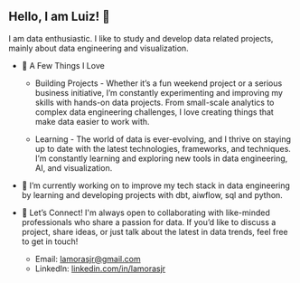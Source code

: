 ## Hello, I am Luiz! 👋

I am data enthusiastic. I like to study and develop data related projects, mainly about data engineering and visualization.

- 🫶 A Few Things I Love
  - Building Projects - Whether it’s a fun weekend project or a serious business initiative, I’m constantly experimenting and improving my skills with hands-on data projects. From small-scale analytics to complex data engineering challenges, I love creating things that make data easier to work with.

  - Learning - The world of data is ever-evolving, and I thrive on staying up to date with the latest technologies, frameworks, and techniques. I’m constantly learning and exploring new tools in data engineering, AI, and visualization.

- 🔭 I’m currently working on to improve my tech stack in data engineering by learning and developing projects with dbt, aiwflow, sql and python.

- 🚀 Let’s Connect! 
I'm always open to collaborating with like-minded professionals who share a passion for data. If you’d like to discuss a project, share ideas, or just talk about the latest in data trends, feel free to get in touch!

  - Email: lamorasjr@gmail.com
  - LinkedIn: [linkedin.com/in/lamorasjr](https://www.linkedin.com/in/lamorasjr/)


<!--
**lamorasjr/lamorasjr** is a ✨ _special_ ✨ repository because its `README.md` (this file) appears on your GitHub profile.

Here are some ideas to get you started:

- 🔭 I’m currently working on ...
- 🌱 I’m currently learning ...
- 👯 I’m looking to collaborate on ...
- 🤔 I’m looking for help with ...
- 💬 Ask me about ...
- 📫 How to reach me: ...
- 😄 Pronouns: ...
- ⚡ Fun fact: ...
-->
